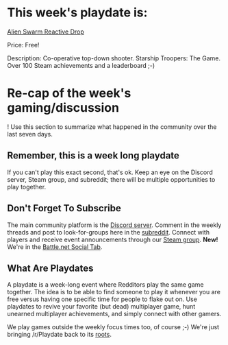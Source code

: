 # This week's playdate is:

[Alien Swarm Reactive Drop](http://store.steampowered.com/app/563560/Alien_Swarm_Reactive_Drop/)

Price: Free!

Description: Co-operative top-down shooter. Starship Troopers: The Game. Over 100 Steam achievements and a leaderboard ;-)

# Re-cap of the week's gaming/discussion

! Use this section to summarize what happened in the community over the last seven days.

## Remember, this is a week long playdate

If you can't play this exact second, that's ok. Keep an eye on the Discord server, Steam group, and subreddit; there will be multiple opportunities to play together.

## Don't Forget To Subscribe

The main community platform is the [Discord server](https://discord.gg/playdate). Comment in the weekly threads and post to look-for-groups here in the [subreddit](https://www.reddit.com/r/Playdate/submit?selftext=true). Connect with players and receive event announcements through our [Steam group](http://steamcommunity.com/groups/joinplaydate). **New!** We're in the [Battle.net Social Tab](https://blizzard.com/invite/eal73ILVO).

## What Are Playdates

A playdate is a week-long event where Redditors play the same game together. The idea is to be able to find someone to play it whenever you are free versus having one specific time for people to flake out on. Use playdates to revive your favorite (but dead) multiplayer game, hunt unearned multiplayer achievements, and simply connect with other gamers.

We play games outside the weekly focus times too, of course ;-) We're just bringing /r/Playdate back to its [roots](https://www.reddit.com/r/gaming/comments/j8hpz/idea_for_subreddit_organize_nights_around/).
